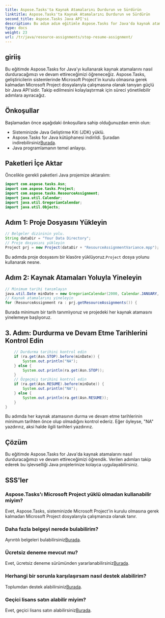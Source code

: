 ```yaml
---
title: Aspose.Tasks'ta Kaynak Atamalarını Durdurun ve Sürdürün
linktitle: Aspose.Tasks'ta Kaynak Atamalarını Durdurun ve Sürdürün
second_title: Aspose.Tasks Java API'si
description: Bu adım adım eğitimle Aspose.Tasks for Java'da kaynak atamalarını etkili bir şekilde nasıl yöneteceğinizi öğrenin.
type: docs
weight: 23
url: /tr/java/resource-assignments/stop-resume-assignment/
---
```

## giriiş
Bu eğitimde Aspose.Tasks for Java'yı kullanarak kaynak atamalarını nasıl durduracağımızı ve devam ettireceğimizi öğreneceğiz. Aspose.Tasks, geliştiricilerin sistemlerinde Microsoft Project'in kurulu olmasına gerek kalmadan Microsoft Project dosyalarıyla çalışmasına olanak tanıyan güçlü bir Java API'sidir. Takip edilmesini kolaylaştırmak için süreci yönetilebilir adımlara ayıracağız.
## Önkoşullar
Başlamadan önce aşağıdaki önkoşullara sahip olduğunuzdan emin olun:
- Sisteminizde Java Geliştirme Kiti (JDK) yüklü.
-  Aspose.Tasks for Java kütüphanesi indirildi. Şuradan indirebilirsiniz[Burada](https://releases.aspose.com/tasks/java/).
- Java programlamanın temel anlayışı.
## Paketleri İçe Aktar
Öncelikle gerekli paketleri Java projemize aktaralım:
```java
import com.aspose.tasks.Asn;
import com.aspose.tasks.Project;
import com.aspose.tasks.ResourceAssignment;
import java.util.Calendar;
import java.util.GregorianCalendar;
import java.util.Objects;
```
## Adım 1: Proje Dosyasını Yükleyin
```java
// Belgeler dizininin yolu.
String dataDir = "Your Data Directory";
// Proje dosyasını yükleyin
Project prj = new Project(dataDir + "ResourceAssignmentVariance.mpp");
```
 Bu adımda proje dosyasını bir klasöre yüklüyoruz.`Project` dosya yolunu kullanarak nesne.
## Adım 2: Kaynak Atamaları Yoluyla Yineleyin
```java
// Minimum tarihi tanımlayın
java.util.Date minDate = new GregorianCalendar(2000, Calendar.JANUARY, 1).getTime();
// Kaynak atamalarını yineleyin
for (ResourceAssignment ra : prj.getResourceAssignments()) {
```
Burada minimum bir tarih tanımlıyoruz ve projedeki her kaynak atamasını yinelemeye başlıyoruz.
## 3. Adım: Durdurma ve Devam Etme Tarihlerini Kontrol Edin
```java
    // Durdurma tarihini kontrol edin
    if (ra.get(Asn.STOP).before(minDate)) {
        System.out.println("NA");
    } else {
        System.out.println(ra.get(Asn.STOP));
    }
    // Özgeçmiş tarihini kontrol edin
    if (ra.get(Asn.RESUME).before(minDate)) {
        System.out.println("NA");
    } else {
        System.out.println(ra.get(Asn.RESUME));
    }
}
```
Bu adımda her kaynak atamasının durma ve devam etme tarihlerinin minimum tarihten önce olup olmadığını kontrol ederiz. Eğer öyleyse, "NA" yazdırırız, aksi halde ilgili tarihleri yazdırırız.
## Çözüm
Bu eğitimde Aspose.Tasks for Java'da kaynak atamalarını nasıl durduracağımızı ve devam ettireceğimizi öğrendik. Verilen adımları takip ederek bu işlevselliği Java projelerinize kolayca uygulayabilirsiniz.

## SSS'ler
### Aspose.Tasks'ı Microsoft Project yüklü olmadan kullanabilir miyim?
Evet, Aspose.Tasks, sisteminizde Microsoft Project'in kurulu olmasına gerek kalmadan Microsoft Project dosyalarıyla çalışmanıza olanak tanır.
### Daha fazla belgeyi nerede bulabilirim?
 Ayrıntılı belgeleri bulabilirsiniz[Burada](https://reference.aspose.com/tasks/java/).
### Ücretsiz deneme mevcut mu?
 Evet, ücretsiz deneme sürümünden yararlanabilirsiniz[Burada](https://releases.aspose.com/).
### Herhangi bir sorunla karşılaşırsam nasıl destek alabilirim?
Toplumdan destek alabilirsiniz[Burada](https://forum.aspose.com/c/tasks/15).
### Geçici lisans satın alabilir miyim?
 Evet, geçici lisans satın alabilirsiniz[Burada](https://purchase.aspose.com/temporary-license/).